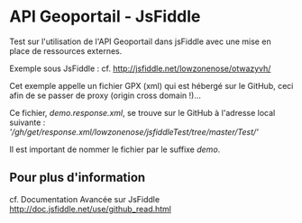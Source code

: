 API Geoportail - JsFiddle
=========================

Test sur l'utilisation de l'API Geoportail dans jsFiddle avec une mise en place de ressources externes.

Exemple sous JsFiddle :
cf. http://jsfiddle.net/lowzonenose/otwazyvh/

Cet exemple appelle un fichier GPX (xml) qui est hébergé sur le GitHub, ceci afin de se passer de proxy (origin cross domain !)...

Ce fichier, *demo.response.xml*, se trouve sur le GitHub à l'adresse local suivante :
 _'/gh/get/response.xml/lowzonenose/jsfiddleTest/tree/master/Test/'_

Il est important de nommer le fichier par le suffixe *demo*.

Pour plus d'information
-----------------------

cf. Documentation Avancée sur JsFiddle 
http://doc.jsfiddle.net/use/github_read.html
